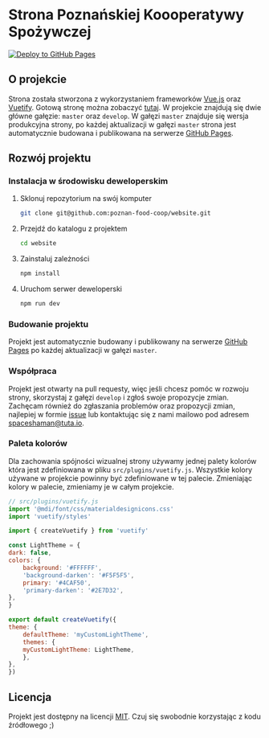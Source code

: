 # Strona Poznańskiej Koooperatywy Spożywczej

[![Deploy to GitHub Pages](https://github.com/poznan-food-coop/website/actions/workflows/build.yml/badge.svg)](https://github.com/poznan-food-coop/website/actions/workflows/build.yml)

## O projekcie

Strona została stworzona z wykorzystaniem frameworków [Vue.js](https://vuejs.org/) oraz [Vuetify](https://vuetifyjs.com/).
Gotową stronę można zobaczyć [tutaj](https://poznan-food-coop.github.io/website/).
W projekcie znajdują się dwie główne gałęzie: `master` oraz `develop`. W gałęzi `master` znajduje się wersja produkcyjna strony, po każdej aktualizacji w gałęzi `master` strona jest automatycznie budowana i publikowana na serwerze [GitHub Pages](https://pages.github.com/).

## Rozwój projektu

### Instalacja w środowisku deweloperskim

1. Sklonuj repozytorium na swój komputer

    ``` bash
    git clone git@github.com:poznan-food-coop/website.git
    ```

2. Przejdź do katalogu z projektem

    ``` bash
    cd website
    ```

3. Zainstaluj zależności

    ``` bash
    npm install
    ```

4. Uruchom serwer deweloperski

    ``` bash
    npm run dev
    ```

### Budowanie projektu

Projekt jest automatycznie budowany i publikowany na serwerze [GitHub Pages](https://pages.github.com/) po każdej aktualizacji w gałęzi `master`.

### Współpraca

Projekt jest otwarty na pull requesty, więc jeśli chcesz pomóc w rozwoju strony, skorzystaj z gałęzi `develop` i zgłoś swoje propozycje zmian.
Zachęcam również do zgłaszania problemów oraz propozycji zmian, najlepiej w formie [issue](https://github.com/poznan-food-coop/website/issues) lub kontaktując się z nami mailowo pod adresem [spaceshaman@tuta.io](mailto:spaceshaman@tuta.io).

### Paleta kolorów

Dla zachowania spójności wizualnej strony używamy jednej palety kolorów która jest zdefiniowana w pliku `src/plugins/vuetify.js`. Wszystkie kolory używane w projekcie powinny być zdefiniowane w tej palecie. Zmieniając kolory w palecie, zmieniamy je w całym projekcie.

```javascript
// src/plugins/vuetify.js
import '@mdi/font/css/materialdesignicons.css'
import 'vuetify/styles'

import { createVuetify } from 'vuetify'

const LightTheme = {
dark: false,
colors: {
    background: '#FFFFFF',
    'background-darken': '#F5F5F5',
    primary: '#4CAF50',
    'primary-darken': '#2E7D32',
},
}

export default createVuetify({
theme: {
    defaultTheme: 'myCustomLightTheme',
    themes: {
    myCustomLightTheme: LightTheme,
    },
},
})
```

## Licencja

Projekt jest dostępny na licencji [MIT](LICENSE). Czuj się swobodnie korzystając z kodu źródłowego ;)
